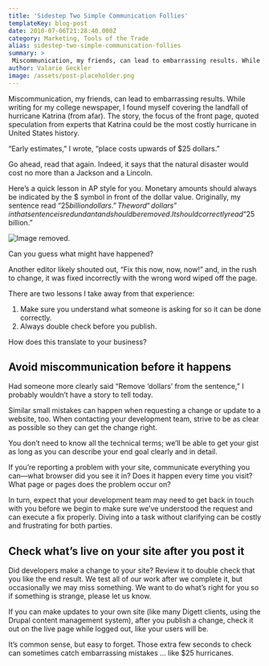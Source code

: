 ```yaml
---
title: 'Sidestep Two Simple Communication Follies'
templateKey: blog-post
date: 2010-07-06T21:28:40.000Z
category: Marketing, Tools of the Trade
alias: sidestep-two-simple-communication-follies
summary: > 
 Miscommunication, my friends, can lead to embarrassing results. While writing for my college newspaper, I found myself covering the landfall of hurricane Katrina (from afar). The story, the focus of the front page, quoted speculation from experts that Katrina could be the most costly hurricane in United States history. "Early estimates," I wrote, “place costs upwards of $25 dollars.” Go ahead, read that again. Indeed, it says that the natural disaster would cost no more than a Jackson and a Lincoln. 
author: Valarie Geckler
image: /assets/post-placeholder.png
---
```


Miscommunication, my friends, can lead to embarrassing results. While writing for my college newspaper, I found myself covering the landfall of hurricane Katrina (from afar). The story, the focus of the front page, quoted speculation from experts that Katrina could be the most costly hurricane in United States history.

“Early estimates,” I wrote, “place costs upwards of $25 dollars.”

Go ahead, read that again. Indeed, it says that the natural disaster would cost no more than a Jackson and a Lincoln.

Here’s a quick lesson in AP style for you. Monetary amounts should always be indicated by the $ symbol in front of the dollar value. Originally, my sentence read “$25 billion dollars.” The word “dollars” in that sentence is redundant and should be removed. It should correctly read “$25 billion.”

![Image removed.](/core/misc/icons/e32700/error.svg "This image has been removed. For security reasons, only images from the local domain are allowed.")

Can you guess what might have happened?

Another editor likely shouted out, “Fix this now, now, now!” and, in the rush to change, it was fixed incorrectly with the wrong word wiped off the page.

There are two lessons I take away from that experience:

1.  Make sure you understand what someone is asking for so it can be done correctly.
2.  Always double check before you publish.

How does this translate to your business?

Avoid miscommunication before it happens
----------------------------------------

Had someone more clearly said “Remove ‘dollars’ from the sentence,” I probably wouldn’t have a story to tell today.

Similar small mistakes can happen when requesting a change or update to a website, too. When contacting your development team, strive to be as clear as possible so they can get the change right.

You don’t need to know all the technical terms; we’ll be able to get your gist as long as you can describe your end goal clearly and in detail.

If you’re reporting a problem with your site, communicate everything you can—what browser did you see it in? Does it happen every time you visit? What page or pages does the problem occur on?

In turn, expect that your development team may need to get back in touch with you before we begin to make sure we’ve understood the request and can execute a fix properly. Diving into a task without clarifying can be costly and frustrating for both parties.

Check what’s live on your site after you post it
------------------------------------------------

Did developers make a change to your site? Review it to double check that you like the end result. We test all of our work after we complete it, but occasionally we may miss something. We want to do what’s right for you so if something is strange, please let us know.

If you can make updates to your own site (like many Digett clients, using the Drupal content management system), after you publish a change, check it out on the live page while logged out, like your users will be.

It’s common sense, but easy to forget. Those extra few seconds to check can sometimes catch embarrassing mistakes ... like $25 hurricanes.